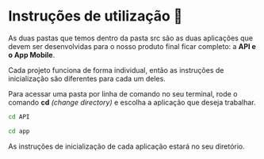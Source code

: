 # Instruções de utilização 📖

As duas pastas que temos dentro da pasta src são as duas aplicações que devem ser desenvolvidas para o nosso produto final ficar completo: a **API e o App Mobile**. 

Cada projeto funciona de forma individual, então as instruções de inicialização são diferentes para cada um deles.

Para acessar uma pasta por linha de comando no seu terminal, rode o comando **cd** *(change directory)* e escolha a aplicação que deseja trabalhar.

```bash
cd API
```

```bash
cd app
```

As instruções de inicialização de cada aplicação estará no seu diretório.